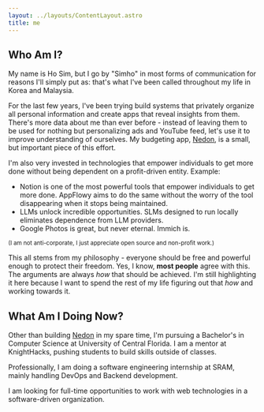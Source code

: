 ```yaml
---
layout: ../layouts/ContentLayout.astro
title: me
---
```


## Who Am I?

My name is Ho Sim, but I go by "Simho" in most forms of communication for reasons I'll simply put as: that's what I've been called throughout my life in Korea and Malaysia.

For the last few years, I've been trying build systems that privately organize all personal information and create apps that reveal insights from them. There's more data about me than ever before - instead of leaving them to be used for nothing but personalizing ads and YouTube feed, let's use it to improve understanding of ourselves. My budgeting app, [Nedon](projects/Nedon.md), is a small, but important piece of this effort.

I'm also very invested in technologies that empower individuals to get more done without being dependent on a profit-driven entity. Example:
- Notion is one of the most powerful tools that empower individuals to get more done. AppFlowy aims to do the same without the worry of the tool disappearing when it stops being maintained.
- LLMs unlock incredible opportunities. SLMs designed to run locally eliminates dependence from LLM providers.
- Google Photos is great, but never eternal. Immich is.

<small>(I am not anti-corporate, I just appreciate open source and non-profit work.)</small>

This all stems from my philosophy - everyone should be free and powerful enough to protect their freedom. Yes, I know, **most people** agree with this. The arguments are always *how* that should be achieved. I'm still highlighting it here because I want to spend the rest of my life figuring out that *how* and working towards it.  

## What Am I Doing Now?

Other than building [Nedon](../content/projects/Nedon.md) in my spare time, I'm pursuing a Bachelor's in Computer Science at University of Central Florida. I am a mentor at KnightHacks, pushing students to build skills outside of classes.

Professionally, I am doing a software engineering internship at SRAM, mainly handling DevOps and Backend development.

I am looking for full-time opportunities to work with web technologies in a software-driven organization. 